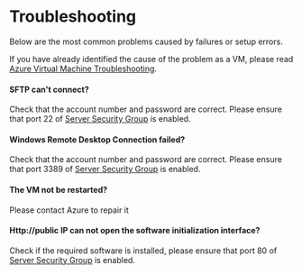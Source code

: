 # Troubleshooting

Below are the most common problems caused by failures or setup errors.

If you have already identified the cause of the problem as a VM, please read [Azure Virtual Machine Troubleshooting](https://docs.microsoft.com/en-us/azure/virtual-machines/troubleshooting/).

#### SFTP can't connect?

Check that the account number and password are correct. Please ensure that port 22 of [Server Security Group](/network-safegroup.md) is enabled.

#### Windows Remote Desktop Connection failed?

Check that the account number and password are correct. Please ensure that port 3389 of [Server Security Group](/network-safegroup.md) is enabled.

#### The VM not be restarted?

Please contact Azure to repair it

#### Http://public IP can not open the software initialization interface?

Check if the required software is installed, please ensure that port 80 of [Server Security Group](/network-safegroup.md) is enabled.